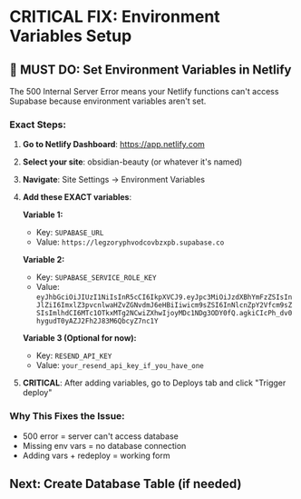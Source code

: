 # CRITICAL FIX: Environment Variables Setup

## 🚨 MUST DO: Set Environment Variables in Netlify

The 500 Internal Server Error means your Netlify functions can't access Supabase because environment variables aren't set.

### Exact Steps:

1. **Go to Netlify Dashboard**: https://app.netlify.com
2. **Select your site**: obsidian-beauty (or whatever it's named)
3. **Navigate**: Site Settings → Environment Variables
4. **Add these EXACT variables**:

   **Variable 1:**
   - Key: `SUPABASE_URL`
   - Value: `https://legzoryphvodcovbzxpb.supabase.co`

   **Variable 2:** 
   - Key: `SUPABASE_SERVICE_ROLE_KEY`
   - Value: `eyJhbGciOiJIUzI1NiIsInR5cCI6IkpXVCJ9.eyJpc3MiOiJzdXBhYmFzZSIsInJlZiI6ImxlZ3pvcnlwaHZvZGNvdmJ6eHBiIiwicm9sZSI6InNlcnZpY2Vfcm9sZSIsImlhdCI6MTc1OTkxMTg2NCwiZXhwIjoyMDc1NDg3ODY0fQ.agkiCIcPh_dv0hygudT0yAZJ2Fh2J83M6QbcyZ7nc1Y`

   **Variable 3 (Optional for now):**
   - Key: `RESEND_API_KEY` 
   - Value: `your_resend_api_key_if_you_have_one`

5. **CRITICAL**: After adding variables, go to Deploys tab and click "Trigger deploy"

### Why This Fixes the Issue:
- 500 error = server can't access database
- Missing env vars = no database connection
- Adding vars + redeploy = working form

## Next: Create Database Table (if needed)
